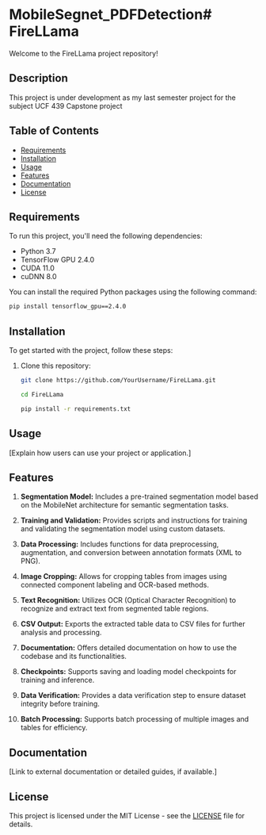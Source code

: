 # MobileSegnet_PDFDetection# FireLLama

Welcome to the FireLLama project repository!

## Description

This project is under development as my last semester project for the subject UCF 439 Capstone project  

## Table of Contents
- [Requirements](#Requirements)
- [Installation](#installation)
- [Usage](#usage)
- [Features](#features)
- [Documentation](#documentation)
- [License](#license)

## Requirements

To run this project, you'll need the following dependencies:

- Python 3.7
- TensorFlow GPU 2.4.0
- CUDA 11.0
- cuDNN 8.0

You can install the required Python packages using the following command:

```bash
pip install tensorflow_gpu==2.4.0
```


## Installation
To get started with the project, follow these steps:

1. Clone this repository:

   ```bash
   git clone https://github.com/YourUsername/FireLLama.git
   ```
   ```bash
   cd FireLLama
   ```
   ```bash  
   pip install -r requirements.txt
   ```
## Usage

[Explain how users can use your project or application.]

## Features

1. **Segmentation Model:** Includes a pre-trained segmentation model based on the MobileNet architecture for semantic segmentation tasks.

2. **Training and Validation:** Provides scripts and instructions for training and validating the segmentation model using custom datasets.

3. **Data Processing:** Includes functions for data preprocessing, augmentation, and conversion between annotation formats (XML to PNG).

4. **Image Cropping:** Allows for cropping tables from images using connected component labeling and OCR-based methods.

5. **Text Recognition:** Utilizes OCR (Optical Character Recognition) to recognize and extract text from segmented table regions.

6. **CSV Output:** Exports the extracted table data to CSV files for further analysis and processing.

7. **Documentation:** Offers detailed documentation on how to use the codebase and its functionalities.

8. **Checkpoints:** Supports saving and loading model checkpoints for training and inference.

9. **Data Verification:** Provides a data verification step to ensure dataset integrity before training.

10. **Batch Processing:** Supports batch processing of multiple images and tables for efficiency.


## Documentation

[Link to external documentation or detailed guides, if available.]


## License

This project is licensed under the MIT License - see the [LICENSE](LICENSE) file for details.

